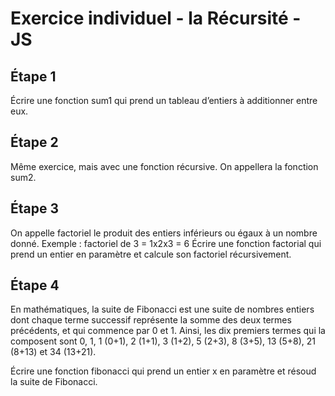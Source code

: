 # Exercice individuel - la Récursité - JS
## Étape 1  
Écrire une fonction sum1 qui prend un tableau d’entiers à additionner entre eux.     
## Étape 2    
Même exercice, mais avec une fonction récursive. On appellera la fonction sum2.    
## Étape 3   
On appelle factoriel le produit des entiers inférieurs ou égaux à un nombre donné. Exemple : factoriel de 3 = 1x2x3 = 6
Écrire une fonction factorial qui prend un entier en paramètre et calcule son factoriel récursivement.   
## Étape 4     
En mathématiques, la suite de Fibonacci est une suite de nombres entiers dont chaque terme successif    représente la somme des deux termes précédents, et qui commence par 0 et 1. Ainsi, les dix premiers termes   qui la composent sont 0, 1, 1 (0+1), 2 (1+1), 3 (1+2), 5 (2+3), 8 (3+5), 13 (5+8), 21 (8+13) et 34 (13+21).  
          
Écrire une fonction fibonacci qui prend un entier x en paramètre et résoud la suite de Fibonacci.